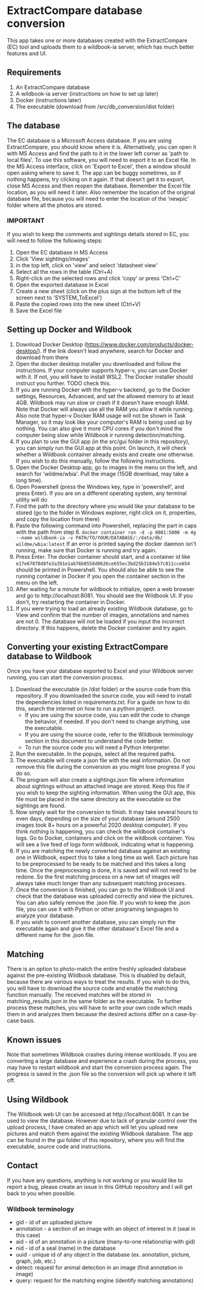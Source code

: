 # ExtractCompare database conversion

This app takes one or more databases created with the ExtractCompare (EC) tool and uploads them to a wildbook-ia server, which has much better features and UI. 

## Requirements
1. An ExtractCompare database
2. A wildbook-ia server (instructions on how to set up later)
3. Docker (instructions later)
4. The executable (download from /src/db_conversion/dist folder)

## The database
The EC database is a Microsoft Access database. If you are using ExtractCompare, you should know where it is. Alternatively, you can open it with MS Access and find the path to it in the lower left corner as 'path to local files'. 
To use this software, you will need to export it to an Excel file. In the MS Access interface, click on 'Export  to Excel', then a window should open asking where to save it. The app can be buggy sometimes, so if nothing happens, 
try clicking on it again. If that doesn't get it to export, close MS Access and then reopen the database. Remember the Excel file location, as you will need it later. Also remember the location of the original database file, because you will need to enter the location of the 'newpic' folder where all the photos are stored. 

### IMPORTANT
If you wish to keep the comments and sightings details stored in EC, you will need to follow the following steps:
1. Open the EC database in MS Access
2. Click 'View sightings/images'
3. in the top left, click on 'view' and select 'datasheet view'
4. Select all the rows in the table (Ctrl+A)
5. Right-click on the selected rows and click 'copy' or press 'Ctrl+C'
6. Open the exported database in Excel
7. Create a new sheet (click on the plus sign at the bottom left of the screen next to 'SYSTEM_ToExcel')
8. Paste the copied rows into the new sheet (Ctrl+V)
9. Save the Excel file

## Setting up Docker and Wildbook
1. Download Docker Desktop (https://www.docker.com/products/docker-desktop/). If the link doesn't lead anywhere, search for Docker  and download from there
2. Open the docker desktop installer you downloaded and follow the instructions. If your computer supports hyper-v, you can use Docker with it. If not, you will have to install WSL2. 
The Docker installer should instruct you further. TODO check this. 
3. If you are running Docker with the hyper-v backend, go to the Docker settings, Resources, Advanced, and set the allowed memory to at least 4GB. Wildbook may run slow or crash if it doesn't have enough RAM. Note that Docker will always use all the RAM you allow it while running. Also note that hyper-v Docker RAM usage will not be shown in Task Manager, so it may look like your computer's RAM is being used up by nothing. You can also give it more CPU cores if you don't mind the computer being slow while Wildbook ir running detection/matching. 
4. If you plan to use the GUI app (in the src/gui folder in this repository), you can simply run the GUI app at this point. On launch, it will check whether a Wildbook container already exists and create one otherwise. If you wish to do this manually, follow the following instructions. 
5. Open the Docker Desktop app, go to images in the menu on the left, and search for 'wildme/wbia'. Pull the image (15GB download, may take a long time). 
6. Open Powershell (press the Windows key, type in 'powershell', and press Enter). If you are on a different operating system, any terminal utility will do
7. Find the path to the directory where you would like your database to be stored (go to the folder in Windows explorer, right click on it, properties, and copy the location from there)
8. Paste the following command into Powershell, replacing the part in caps with the path from step 6. 
```docker container run -d -p 8081:5000 -m 4g --name wildbook-ia -v PATH/TO/YOUR/DATABASE/:/data/db/ wildme/wbia:latest```
If an error is printed saying the docker daemon isn't running, make sure that Docker is running and try again. 
9. Press Enter. The docker container should start, and a container id like ```e17e67870d8fe3a391e1ab76b0558d0626ce655ec3bd25b3184e57c011cce654``` should be printed in Powershell. You should also be able to see the running container in Docker if you open the container section in the menu on the left. 
10. After waiting for a minute for wildbook to initialize, open a web browser and go to http://localhost:8081. You should see the Wildbook UI. If you don't, try restarting the container in Docker.
11. If you were trying to load an already existing Wildbook database, go to View and confirm that the number of images, annotations and names are not 0. The database will not be loaded if you input the incorrect directory. If this happens, delete the Docker container and try again. 

## Converting your existing ExtractCompare database to Wildbook
Once you have your database exported to Excel and your Wildbook server running, you can start the conversion process.
1. Download the executable (in /dist folder) or the source code from this repository. If you downloaded the source code, you will need to install the dependencies listed in requirements.txt. For a guide on how to do this, search the internet on how to run a python project.
    - If you are using the source code, you can edit the code to change the behavior, if needed. If you don't need to change anything, use the executable. 
    - If you are using the source code, refer to the Wildbook terminology section in this document to understand the code better. 
    - To run the source code you will need a Python interpreter. 
2. Run the executable. In the popups, select all the required paths. 
3. The executable will create a json file with the seal information. Do not remove this file during the conversion as you might lose progress if you do so. 
4. The program will also create a sightings.json file where information about sightings without an attached image are stored. Keep this file if you wish to keep the sighting information. When using the GUI app, this file must be placed in the same directory as the executable so the sightings are found. 
5. Now simply wait for the conversion to finish. It may take several hours to even days, depending on the size of your database (around 2500 images took 8+ hours on a powerful 2020 desktop computer). If you think nothing is happening, you can check the wildbook container's logs. Go to  Docker, containers and click on the wildbook container. You will see a live feed of logs form wildbook, indicating what is happening. 
6. If you are matching the newly converted database against an existing one in Wildbook, expect this to take a long time as well. Each picture has to be preprocessed to be ready to be matched and this takes a long time. Once the preprocessing is done, it is saved and will not need to be redone. So the first matching process on a new set of images will always take much longer than any subsequent matching processes. 
7. Once the conversion is finished, you can go to the Wildbook UI and check that the database was uploaded correctly and view the pictures. You can also safely remove the .json file. If you wish to keep the .json file, you can use it with Python or other programing languages to analyze your database. 
8. If you wish to convert another database, you can simply run the executable again and give it the other database's Excel file and a different name  for the .json file.

## Matching
There  is an option to photo-match the entire freshly uploaded database against the pre-existing Wildbook database. This is disabled by default, because there are various ways to treat the results. If you wish to do this, you will have to download the source code and enable the matching function manually. 
The received matches will be stored in matching_results.json in the same folder as the executable. To further process these matches, you will have to write your own code which reads them in and analyzes them because the  desired actions differ on a case-by-case basis. 

## Known issues
Note that sometimes Wildbook crashes during intense workloads. If you are converting a large database and experience a crash during the process, you may have to restart wildbook and start the conversion process again. The progress is saved in the .json file so the conversion will pick up where it left off. 

## Using Wildbook
The Wildbook web UI can be accessed at http://localhost:8081. It can be used to view the database. However due to lack of granular control over the upload process, I have created an app which will let you upload new pictures and  match them against the existing Wildbook database.
The app can be found in the gui folder of this repository, where you will find the executable, source code and instructions.

## Contact
If you have any questions, anything is not working or you would like to report a bug, please create an issue in this GitHub repository and I will get back to you when possible. 

### Wildbook terminology
- gid - id of an uploaded picture
- annotation - a section of an image with an object of interest in it (seal in this case)
- aid - id of an annotation in a picture  (many-to-one relationship with gid)
- nid - id of a seal (name) in the database
- uuid - unique id of any object in the database (ex. annotation, picture, graph, job, etc.)
- detect: request for animal detection in an image (find annotation in image)
- query: request for the matching engine (identify matching annotations)